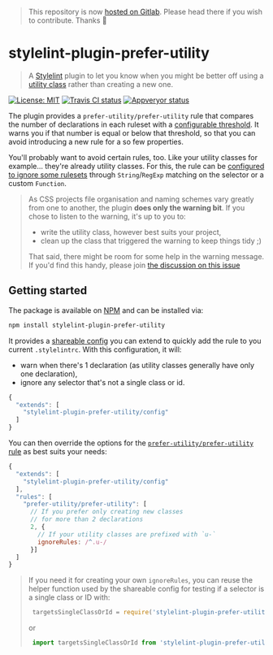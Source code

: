 > This repository is now [hosted on Gitlab](https://gitlab.com/romaricpascal/stylelint-plugin-prefer-utility). Please head there if you wish to contribute. Thanks 🙂

stylelint-plugin-prefer-utility
===

> A [Stylelint] plugin to let you know when you might be better off using a [utility class][utility-class] rather than creating a new one.

[![License: MIT](https://img.shields.io/badge/License-MIT-yellow.svg)](https://opensource.org/licenses/MIT) [![Travis CI status](https://travis-ci.org/rhumaric/stylelint-plugin-prefer-utility.svg?branch=master)](https://travis-ci.org/rhumaric/stylelint-plugin-prefer-utility) [![Appveryor status](https://ci.appveyor.com/api/projects/status/iglqf8br12y2psrk/branch/master?svg=true)](https://ci.appveyor.com/project/rhumaric/stylelint-plugin-prefer-utility/branch/master)

The plugin provides a `prefer-utility/prefer-utility` rule that compares the number of declarations in each ruleset with a [configurable threshold][primary-option]. It warns you if that number is equal or below that threshold, so that you can avoid introducing a new rule for a so few properties.

You'll probably want to avoid certain rules, too. Like your utility classes for example... they're already utility classes. For this, the rule can be [configured to ignore some rulesets][secondary-option-ignoreRules] through `String`/`RegExp` matching on the selector or a custom `Function`.

> As CSS projects file organisation and naming schemes vary greatly from one to another, the plugin **does only the warning bit**. If you chose to listen to the warning, it's up to you to:
>
> - write the utility class, however best suits your project,
> - clean up the class that triggered the warning to keep things tidy ;)
>
> That said, there might be room for some help in the warning message. If you'd find this handy, please join [the discussion on this issue][issue-message]

Getting started
---

The package is available on [NPM] and can be installed via:

```sh
npm install stylelint-plugin-prefer-utility
```

It provides a [shareable config] you can extend to quickly add the rule to you current `.stylelintrc`. With this configuration, it will:

- warn when there's 1 declaration (as utility classes generally have only one declaration),
- ignore any selector that's not a single class or id.

```js
{
  "extends": [
    "stylelint-plugin-prefer-utility/config"
  ]
}
```

You can then override the options for the [`prefer-utility/prefer-utility` rule][rule-prefer-utility] as best suits your needs:

```js
{
  "extends": [
    "stylelint-plugin-prefer-utility/config"
  ],
  "rules": [
    "prefer-utility/prefer-utility": [
      // If you prefer only creating new classes
      // for more than 2 declarations
      2, {
        // If your utility classes are prefixed with `u-`
        ignoreRules: /^.u-/
      }]
  ]
}
```

> If you need it for creating your own `ignoreRules`, you can reuse the helper function used by the shareable config for testing if a selector is a single class or ID with:
> ```js
>  targetsSingleClassOrId = require('stylelint-plugin-prefer-utility/lib/targetsSingleClassOrId')
>  ```
> or
> ```js
>  import targetsSingleClassOrId from 'stylelint-plugin-prefer-utility/lib/targetsSingleClassOrId'
>  ```

[Stylelint]: https://stylelint.io/
[shareable config]: https://stylelint.io/user-guide/configuration/#extends
[NPM]: https://www.npmjs.com/
[issue-message]: https://github.com/rhumaric/stylelint-plugin-prefer-utility/issues/5
[rule-prefer-utility]: rules/prefer-utility/README.md
[primary-option]: rules/prefer-utility/README.md#primay-option
[secondary-option-ignoreRules]: rules/prefer-utilty/README.md#ignoreRules
[utility-class]: https://slides.com/simonswiss/utility-first-all-the-rage#/
